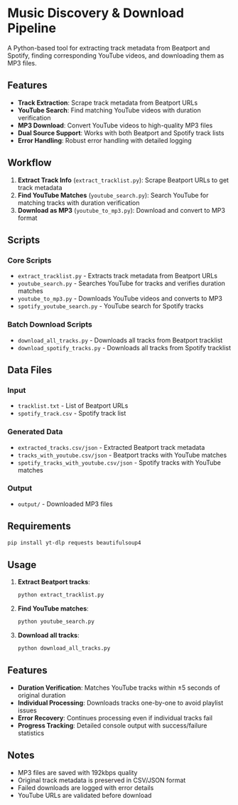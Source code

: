 # Music Discovery & Download Pipeline

A Python-based tool for extracting track metadata from Beatport and Spotify, finding corresponding YouTube videos, and downloading them as MP3 files.

## Features

- **Track Extraction**: Scrape track metadata from Beatport URLs
- **YouTube Search**: Find matching YouTube videos with duration verification
- **MP3 Download**: Convert YouTube videos to high-quality MP3 files
- **Dual Source Support**: Works with both Beatport and Spotify track lists
- **Error Handling**: Robust error handling with detailed logging

## Workflow

1. **Extract Track Info** (`extract_tracklist.py`): Scrape Beatport URLs to get track metadata
2. **Find YouTube Matches** (`youtube_search.py`): Search YouTube for matching tracks with duration verification
3. **Download as MP3** (`youtube_to_mp3.py`): Download and convert to MP3 format

## Scripts

### Core Scripts
- `extract_tracklist.py` - Extracts track metadata from Beatport URLs
- `youtube_search.py` - Searches YouTube for tracks and verifies duration matches
- `youtube_to_mp3.py` - Downloads YouTube videos and converts to MP3
- `spotify_youtube_search.py` - YouTube search for Spotify tracks

### Batch Download Scripts
- `download_all_tracks.py` - Downloads all tracks from Beatport tracklist
- `download_spotify_tracks.py` - Downloads all tracks from Spotify tracklist

## Data Files

### Input
- `tracklist.txt` - List of Beatport URLs
- `spotify_track.csv` - Spotify track list

### Generated Data
- `extracted_tracks.csv/json` - Extracted Beatport track metadata
- `tracks_with_youtube.csv/json` - Beatport tracks with YouTube matches
- `spotify_tracks_with_youtube.csv/json` - Spotify tracks with YouTube matches

### Output
- `output/` - Downloaded MP3 files

## Requirements

```bash
pip install yt-dlp requests beautifulsoup4
```

## Usage

1. **Extract Beatport tracks**:
   ```bash
   python extract_tracklist.py
   ```

2. **Find YouTube matches**:
   ```bash
   python youtube_search.py
   ```

3. **Download all tracks**:
   ```bash
   python download_all_tracks.py
   ```

## Features

- **Duration Verification**: Matches YouTube tracks within ±5 seconds of original duration
- **Individual Processing**: Downloads tracks one-by-one to avoid playlist issues
- **Error Recovery**: Continues processing even if individual tracks fail
- **Progress Tracking**: Detailed console output with success/failure statistics

## Notes

- MP3 files are saved with 192kbps quality
- Original track metadata is preserved in CSV/JSON format
- Failed downloads are logged with error details
- YouTube URLs are validated before download